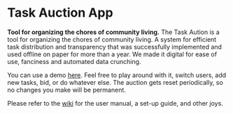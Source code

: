 # Task Auction App

**Tool for organizing the chores of community living.**
The Task Aution is a tool for organizing the chores of community living. A system for efficient task distribution and transparency that was successfully implemented and used offline on paper for more than a year. We made it digital for ease of use, fanciness and automated data crunching.

You can use a demo [here](http://arsylum.enif.uberspace.de/demo/taskauction/). Feel free to play around with it, switch users, add new tasks, bid, or do whatever else. The auction gets reset periodically, so no changes you make will be permanent.

Please refer to the [wiki](https://github.com/arsylum/TaskAuctionApp/wiki/Home/) for the user manual, a set-up guide, and other joys.
